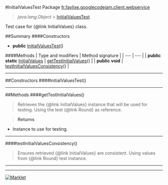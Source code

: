 #InitialValuesTest
Package [fr.faylixe.googlecodejam.client.webservice](README.md)<br>

> *java.lang.Object* > [InitialValuesTest](InitialValuesTest.md)

Test case for {@link InitialValues} class.

##Summary
####Constructors
* **public** [InitialValuesTest](#initialvaluestest)()

####Methods
| Type and modifiers | Method signature |
| --- | --- |
| **public static** [InitialValues](InitialValues.md) | [getTestInitialValues](#gettestinitialvalues)() |
| **public** **void** | [testInitialValuesConsistency](#testinitialvaluesconsistency)() |

---


##Constructors
####InitialValuesTest()
> 


---


##Methods
####getTestInitialValues()
> Retrieves the {@link InitialValues}
 instance that will be used for testing.
 Using the test {@link Round} as reference.

> **Returns**
* Instance to use for testing.


---

####testInitialValuesConsistency()
> Ensures retrieved {@link InitialValues} are
 consistent. Using values from {@link Round}
 test instance.


---

---

[![Marklet](https://img.shields.io/badge/Generated%20by-Marklet-green.svg)](https://github.com/Faylixe/marklet)
